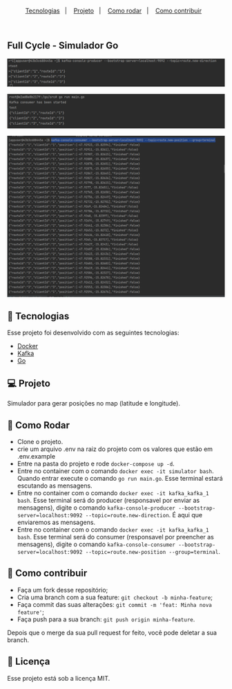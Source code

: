 <p align="center">
  <a href="#-tecnologias">Tecnologias</a>&nbsp;&nbsp;&nbsp;|&nbsp;&nbsp;&nbsp;
  <a href="#-projeto">Projeto</a>&nbsp;&nbsp;&nbsp;|&nbsp;&nbsp;&nbsp;
  <a href="#-como-rodar">Como rodar</a>&nbsp;&nbsp;&nbsp;|&nbsp;&nbsp;&nbsp;
  <a href="#-como-contribuir">Como contribuir</a>&nbsp;&nbsp;&nbsp;
  </p>

<br>

## Full Cycle - Simulador Go

<p align="center">
  <img alt="producer" src=".github/img.png">
</p>

<p align="center">
  <img alt="app" src=".github/img_1.png">
</p>

<p align="center">
  <img alt="consumer" src=".github/img_2.png">
</p>

## 🚀 Tecnologias

Esse projeto foi desenvolvido com as seguintes tecnologias:

- [Docker](https://www.docker.com/)
- [Kafka](https://kafka.apache.org/)
- [Go](https://go.dev/)

## 💻 Projeto

Simulador para gerar posições no map (latitude e longitude).


## 🚀 Como Rodar

- Clone o projeto.
- crie um arquivo .env na raiz do projeto com os valores que estão em .env.example
- Entre na pasta do projeto e rode `docker-compose up -d`.
- Entre no container com o comando `docker exec -it simulator bash`. Quando entrar execute o comando `go run main.go`. Esse terminal estará escutando as mensagens.
- Entre no container com o comando `docker exec -it kafka_kafka_1 bash`. Esse terminal será do producer (responsavel por enviar as mensagens), digite o comando  `kafka-console-producer --bootstrap-server=localhost:9092 --topic=route.new-direction`. É aqui que enviaremos as mensagens.
- Entre no container com o comando `docker exec -it kafka_kafka_1 bash`. Esse terminal será do consumer (responsavel por preencher as mensagens), digite o comando  `kafka-console-consumer --bootstrap-server=localhost:9092 --topic=route.new-position --group=terminal`.



## 🤔 Como contribuir

- Faça um fork desse repositório;
- Cria uma branch com a sua feature: `git checkout -b minha-feature`;
- Faça commit das suas alterações: `git commit -m 'feat: Minha nova feature'`;
- Faça push para a sua branch: `git push origin minha-feature`.

Depois que o merge da sua pull request for feito, você pode deletar a sua branch.

## 📝 Licença

Esse projeto está sob a licença MIT.
